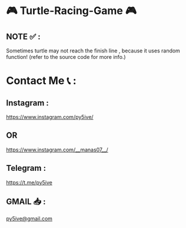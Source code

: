 # 🎮 Turtle-Racing-Game 🎮
## NOTE ✅ :
Sometimes turtle may not reach the finish line , because it uses random function! (refer to the source
code for more info.)

# Contact Me 📞 :
## Instagram :
https://www.instagram.com/py5ive/
## OR
https://www.instagram.com/__manas07__/

## Telegram :
https://t.me/py5ive

## GMAIL 📥 :
py5ive@gmail.com
